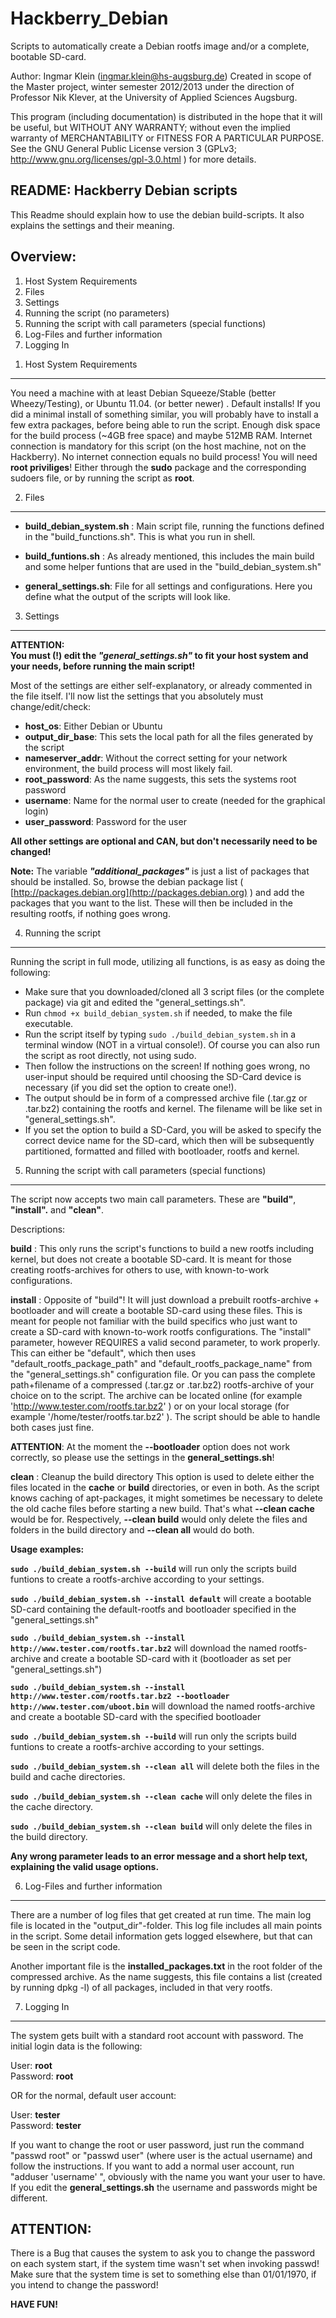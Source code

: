 Hackberry_Debian
==============

Scripts to automatically create a Debian rootfs image and/or a complete, bootable SD-card.

Author: Ingmar Klein (ingmar.klein@hs-augsburg.de)
Created in scope of the Master project, winter semester 2012/2013 under the direction of Professor Nik Klever, at the University of Applied Sciences Augsburg.

This program (including documentation) is distributed in the hope that it will be useful, but WITHOUT ANY WARRANTY; without even the implied
warranty of MERCHANTABILITY or FITNESS FOR A PARTICULAR PURPOSE.  See the GNU General Public License version 3 (GPLv3; http://www.gnu.org/licenses/gpl-3.0.html )
for more details.


README: Hackberry Debian scripts
------------------------------


This Readme should explain how to use the debian build-scripts. It also explains the settings and their meaning.


	
Overview:
---------

1. Host System Requirements
2. Files
3. Settings
4. Running the script (no parameters)
5. Running the script with call parameters (special functions)
6. Log-Files and further information 
7. Logging In




1) Host System Requirements 
---------------------------

You need a machine with at least Debian Squeeze/Stable (better Wheezy/Testing), or Ubuntu 11.04. (or better newer) . Default installs! If you did a minimal install of something similar, you will probably have to install a few extra packages, before being able to run the script.
Enough disk space for the build process (~4GB free space) and maybe 512MB RAM. Internet connection is mandatory for this script (on the host machine, not on the Hackberry).
No internet connection equals no build process!
You will need **root priviliges**! Either through the **sudo** package and the corresponding sudoers file, or by running the script as **root**.




2) Files
--------

- **build_debian_system.sh** : Main script file, running the functions defined in the "build_functions.sh". This is what you run in shell.

- **build_funtions.sh** : As already mentioned, this includes the main build and some helper funtions that are used in the "build_debian_system.sh"

- **general_settings.sh**: File for all settings and configurations. Here you define what the output of the scripts will look like.




3) Settings
-----------

**ATTENTION:**  
**You must (!) edit the *"general_settings.sh"* to fit your host system and your needs, before running the main script!**

Most of the settings are either self-explanatory, or already commented in the file itself. I'll now list the settings that you absolutely must change/edit/check:

- **host_os**: Either Debian or Ubuntu
- **output_dir_base**: This sets the local path for all the files generated by the script
- **nameserver_addr**: Without the correct setting for your network environment, the build process will most likely fail.
- **root_password**: As the name suggests, this sets the systems root password
- **username**: Name for the normal user to create (needed for the graphical login)
- **user_password**: Password for the user


**All other settings are optional and CAN, but don't necessarily need to be changed!**

**Note:**
The variable ***"additional_packages"*** is just a list of packages that should be installed. So, browse the debian package list ( [http://packages.debian.org](http://packages.debian.org) ) and add the packages that you want to the list. These will then be included in the resulting rootfs, if nothing goes wrong.




4) Running the script
---------------------

Running the script in full mode, utilizing all functions, is as easy as doing the following:

- Make sure that you downloaded/cloned all 3 script files (or the complete package) via git and edited the "general_settings.sh".
- Run `chmod +x build_debian_system.sh` if needed, to make the file executable.
- Run the script itself by typing `sudo ./build_debian_system.sh` in a terminal window (NOT in a virtual console!). Of course you can also run the script as root directly, not using sudo.
- Then follow the instructions on the screen! If nothing goes wrong, no user-input should be required until choosing the SD-Card device is necessary (if you did set the option to create one!).
- The output should be in form of a compressed archive file (.tar.gz or .tar.bz2) containing the rootfs and kernel. The filename will be like set in "general_settings.sh".
- If you set the option to build a SD-Card, you will be asked to specify the correct device name for the SD-card, which then will be subsequently partitioned, formatted and filled with bootloader, rootfs and kernel.



5) Running the script with call parameters (special functions)
--------------------------------------------------------------

The script now accepts two main call parameters.
These are **"build"**, **"install".** and **"clean"**.

Descriptions:

**build** : This only runs the script's functions to build a new rootfs including kernel, but does not create a bootable SD-card. It is meant for those creating rootfs-archives for others to use, with known-to-work configurations.

**install** : Opposite of "build"!
It will just download a prebuilt rootfs-archive + bootloader and will create a bootable SD-card using these files. This is meant for people not familiar with the build specifics who just want to create a SD-card with known-to-work rootfs configurations.
The "install" parameter, however REQUIRES a valid second parameter, to work properly.
This can either be "default", which then uses "default_rootfs_package_path" and "default_rootfs_package_name" from the "general_settings.sh" configuration file.
Or you can pass the complete path+filename of a compressed (.tar.gz or .tar.bz2) rootfs-archive of your choice on to the script. The archive can be located online (for example 'http://www.tester.com/rootfs.tar.bz2' ) or on your local storage (for example '/home/tester/rootfs.tar.bz2' ). The script should be able to handle both cases just fine.

**ATTENTION**: At the moment the **--bootloader** option does not work correctly, so please use the settings in the **general_settings.sh**!


**clean** : Cleanup the build directory
This option is used to delete either the files located in the **cache** or **build** directories, or even in both.
As the script knows caching of apt-packages, it might sometimes be necessary to delete the old cache files before starting a new build. That's what **--clean cache** would be for. Respectively, **--clean build** would only delete the files and folders in the build directory and **--clean all** would do both.


**Usage examples:**

**`sudo ./build_debian_system.sh --build`**  will run only the scripts build funtions to create a rootfs-archive according to your settings.

**`sudo ./build_debian_system.sh --install default`** will create a bootable SD-card containing the default-rootfs and bootloader specified in the "general_settings.sh"

**`sudo ./build_debian_system.sh --install http://www.tester.com/rootfs.tar.bz2`** will download the named rootfs-archive and create a bootable SD-card with it (bootloader as set per "general_settings.sh")

**`sudo ./build_debian_system.sh --install http://www.tester.com/rootfs.tar.bz2 --bootloader http://www.tester.com/uboot.bin`** will download the named rootfs-archive and create a bootable SD-card with the specified bootloader

**`sudo ./build_debian_system.sh --build`**  will run only the scripts build funtions to create a rootfs-archive according to your settings.

**`sudo ./build_debian_system.sh --clean all`**  will delete both the files in the build and cache directories.

**`sudo ./build_debian_system.sh --clean cache`**  will only delete the files in the cache directory.

**`sudo ./build_debian_system.sh --clean build`**  will only delete the files in the build directory.


**Any wrong parameter leads to an error message and a short help text, explaining the valid usage options.**





6) Log-Files and further information
------------------------------------

There are a number of log files that get created at run time. The main log file is located in the "output_dir"-folder.
This log file includes all main points in the script. Some detail information gets logged elsewhere, but that can be seen in the script code.

Another important file is the **installed_packages.txt** in the root folder of the compressed archive.
As the name suggests, this file contains a list (created by running dpkg -l) of all packages, included in that very rootfs.




7) Logging In
-------------

The system gets built with a standard root account with password. The initial login data is the following:

User: **root**  
Password: **root**

OR for the normal, default user account:

User: **tester**  
Password: **tester**


If you want to change the root or user password, just run the command "passwd root" or "passwd user" (where user is the actual username) and follow the instructions.
If you want to add a normal user account, run "adduser 'username' ", obviously with the name you want your user to have.
If you edit the **general_settings.sh** the username and passwords might be different.


ATTENTION:
----------
There is a Bug that causes the system to ask you to change the password on each system start, if the system time wasn't set when invoking passwd!
Make sure that the system time is set to something else than 01/01/1970, if you intend to change the password!


**HAVE FUN!**

